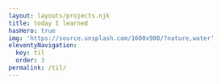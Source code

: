 ```yaml
---
layout: layouts/projects.njk
title: today I learned
hasHero: true
img: 'https://source.unsplash.com/1600x900/?nature,water'
eleventyNavigation:
  key: til
  order: 3
permalink: /til/
---
```

